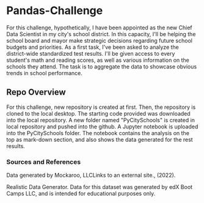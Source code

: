 # Pandas-Challenge
  For this challenge, hypothetically, I have been appointed as the new Chief Data Scientist in my city's school district. In this capacity, I'll be helping the school board and mayor make strategic decisions regarding future school budgets and priorities.
  As a first task, I've been asked to analyze the district-wide standardized test results. I'll be given access to every student's math and reading scores, as well as various information on the schools they attend. The task is to aggregate the data to showcase obvious trends in school performance.
  
## Repo Overview
  For this challenge, new repository is created at first. Then, the repository is cloned to the local desktop. The starting code provided was downloaded into the local repository. A new folder named "PyCitySchools" is created in local repository and pushed into the github. A Jupyter notebook is uploaded into the PyCitySchools folder. The notebook contains the analysis on the top as mark-down section, and also shows the data generated for the rest results.

### Sources and References
  Data generated by Mockaroo, LLCLinks to an external site., (2022). 
  
  Realistic Data Generator. Data for this dataset was generated by edX Boot Camps LLC, and is intended for educational    purposes only.
